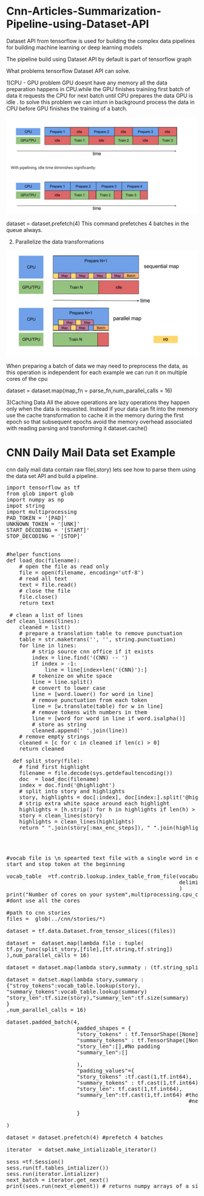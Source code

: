 # Cnn-Articles-Summarization-Pipeline-using-Dataset-API

Dataset API from tensorflow is used for building the complex data pipelines for building machine learning or deep learning models

The pipeline build using Dataset API by default is part of tensorflow graph

What problems tensorflow Dataset API can solve.

1)CPU - GPU problem
GPU doesnt have any memory all the data preparation happens in CPU.while the GPU finishes trainiing first batch of data it 
requests the CPU for next batch until CPU prepares the data GPU is idle . to solve this problem we can inturn in background 
process the data in CPU before GPU finishes the training of a batch.

<img src="https://github.com/santhoshkolloju/Cnn-Articles-Summarization-Pipeline-using-Dataset-API/blob/master/Screen%20Shot%202018-11-01%20at%204.57.58%20PM.png"/>

dataset = dataset.prefetch(4)
This command prefetches 4 batches in the queue always.

2) Parallelize the data transformations
<img src="https://github.com/santhoshkolloju/Cnn-Articles-Summarization-Pipeline-using-Dataset-API/blob/master/Screen%20Shot%202018-11-01%20at%205.10.59%20PM.png"/>

When preparing a batch of data we may need to preprocess the data, as this operation is independent for each example we can 
run it on multiple cores of the cpu

dataset = dataset.map(map_fn = parse_fn,num_parallel_calls = 16)

3)Caching Data
All the above operations are lazy operations they happen only when the data is requested.
Instead if your data can fit into the memory use the cache transformation to cache it in the memory during the first epoch so 
that subsequent epochs avoid the memory overhead associated with reading parsing and transforming it
dataset.cache()


<h1>CNN Daily Mail Data set Example </h1>

cnn daily mail data contain raw file(.story) lets see how to parse them using the data set API and build a pipeline.

<pre>
import tensorflow as tf
from glob import glob
import numpy as np
impot string
import multiprocessing
PAD_TOKEN = '[PAD]'
UNKNOWN_TOKEN = '[UNK]'
START_DECODING = '[START]'
STOP_DECODING = '[STOP]'


#helper functions
def load_doc(filename):
	# open the file as read only
	file = open(filename, encoding='utf-8')
	# read all text
	text = file.read()
	# close the file
	file.close()
	return text
 
 # clean a list of lines
def clean_lines(lines):
	cleaned = list()
	# prepare a translation table to remove punctuation
	table = str.maketrans('', '', string.punctuation)
	for line in lines:
		# strip source cnn office if it exists
		index = line.find('(CNN) -- ')
		if index > -1:
			line = line[index+len('(CNN)'):]
		# tokenize on white space
		line = line.split()
		# convert to lower case
		line = [word.lower() for word in line]
		# remove punctuation from each token
		line = [w.translate(table) for w in line]
		# remove tokens with numbers in them
		line = [word for word in line if word.isalpha()]
		# store as string
		cleaned.append(' '.join(line))
	# remove empty strings
	cleaned = [c for c in cleaned if len(c) > 0]
	return cleaned 
  
  def split_story(file):
    # find first highlight
    filename = file.decode(sys.getdefaultencoding())
    doc  = load_doc(filename)
    index = doc.find('@highlight')
    # split into story and highlights
    story, highlights = doc[:index], doc[index:].split('@highlight')
    # strip extra white space around each highlight
    highlights = [h.strip() for h in highlights if len(h) > 0]
    story = clean_lines(story)
    highlights = clean_lines(highlights)
    return " ".join(story[:max_enc_steps]), " ".join(highlights[:max_dec_steps])
 
  
  

#vocab file is \n spearted text file with a single word in each line it should also . contain the pad token and unknown token ,
start and stop token at the beginning

vocab_table  =tf.contrib.lookup.index_table_from_file(vocabulary_file ='vocablefile.txt', default_value = 0, 
                                                      delimiter ="\n",num_oov_buckets =0
                                                      )
print("Number of cores on your system",multiprocessing.cpu_count())
#dont use all the cores 

#path to cnn stories
files =  glob(../cnn/stories/*)

dataset = tf.data.Dataset.from_tensor_slices((files))

dataset =  dataset.map(lambda file : tuple(
tf.py_func(split_story,[file],[tf.string,tf.string])
),num_parallel_calls = 16)

dataset = dataset.map(lambda story,summaty : (tf.string_split([story]).values,tf.string_split([summary]).values),num_parallel_calls = 16)

dataset = datset.map(lambda story,summary :
{"stroy_tokens":vocab_table.lookup(story),
"summary_tokens":vocab_table.lookup(summary)
"story_len":tf.size(story),"summary_len":tf.size(summary)
}
,num_parallel_calls = 16)

dataset.padded_batch(4,
                      padded_shapes = {
                      "story_tokens" : tf.TensorShape([None]),#None means padd it to longest length
                      "summary_tokens" : tf.TensorShape([None],
                      "story_len":[],#No padding 
                      "summary_len":[]
                      
                      ),
                      "padding_values"={
                      "story_tokens" :tf.cast(1,tf.int64),
                      "summary_tokens" : tf.cast(1,tf.int64),
                      "story_len": tf.cast(1,tf.int64),
                      "summary_len":tf.cast(1,tf.int64) #thought we are not padding this elements still some dummy value
                                                         #needs to be given some bug in tnesoflow 
                      
                      }

)

dataset = dataset.prefetch(4) #prefetch 4 batches

iterator  = datset.make_intializable_iterator()

sess =tf.Session()
sess.run(tf.tables_intializer())
sess.run(iterator.intializer)
next_batch = iterator.get_next()
print(sees.run(next_element)) # returns numpy arrays of a single batch

</pre>
